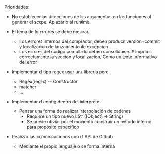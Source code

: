 
Prioridades:

  - No establecer las direcciones de los argumentos en las funciones al generar el scope. Aplazarlo al runtime.
  - El tema de lo errores se debe mejorar.
    - Los errores internos del compilador, deben producir version+commit y localizacion de lanzamiento de excepcion.
    - Los errores del codigo compilado deben consolidarse. E imprimir correctamente la seccion y localizacion, Como un texto informativo del error

  - Implementar el tipo regex usar una librería pcre
    - Regex(regex) -- Constructor
    - matcher
    - ...


  - Implementar el config dentro del interprete
    - Pensar una forma de realizar interpolación de cadenas
      - Requiere un tipo nuevo LStr ([Object] -> String)
      - Se puede obviar por el momento construir un método interno para
        propósito específico

  - Realizar las comunicaciones con el API de Github
    - Mediante el propio lenguaje o de forma interna

